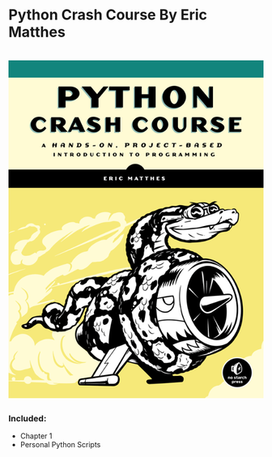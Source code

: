 Python Crash Course By Eric Matthes
=
![alt text](Images/cover.png)
= 
### Included:
- Chapter 1
- Personal Python Scripts
